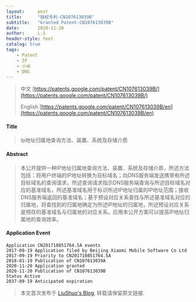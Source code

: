 ```yaml
---
layout:     post
title:      "授权专利-CN107613039B"
subtitle:   "Granted Patent-CN107613039B"
date:       2020-11-20
author:     L.S
header-style: text
catalog: true
tags:
    - Patent
    - IP
    - 小米
    - DNS
---
```

> 中文 [https://patents.google.com/patent/CN107613039B/](https://patents.google.com/patent/CN107613039B/)
>
> English [https://patents.google.com/patent/CN107613039B/en](https://patents.google.com/patent/CN107613039B/en)

#### Title
> Ip地址归属地查询方法、装置、系统及存储介质


#### Abstract
> 本公开提供一种IP地址归属地查询方法、装置、系统及存储介质，所述方法包括：将用户终端的IP地址转换为目标域名；向DNS服务端发送携带有所述目标域名的查询请求，所述查询请求指示DNS服务端查询与所述目标域名对应的基准域名，所述基准域名用于标识所述IP地址归属的IP地址范围；接收DNS服务端返回的基准域名；基于预设对应关系查找与所述基准域名对应的归属地，将查找到的归属地确定为所述IP地址的归属地，所述预设对应关系是预存的基准域名与归属地的对应关系。应用本公开方案可以提高IP地址归属地的查询效率。


#### Application Event
```
Application CN201710851764.5A events 
2017-09-19 Application filed by Beijing Xiaomi Mobile Software Co Ltd
2017-09-19 Priority to CN201710851764.5A
2018-01-19 Publication of CN107613039A
2020-11-20 Application granted
2020-11-20 Publication of CN107613039B
Status Active
2037-09-19 Anticipated expiration
```
> 本文首次发布于 [LiuShuo's Blog](https://liushuo.me), 
转载请保留原文链接.
